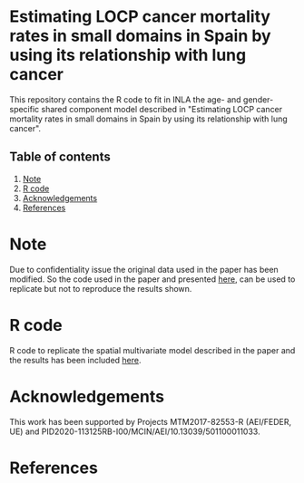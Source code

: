 # Estimating LOCP cancer mortality rates in small domains in Spain by using its relationship with lung cancer

This repository contains the R code to fit in INLA the age- and gender-specific shared component model described in "Estimating LOCP cancer mortality rates in small domains in Spain by using its relationship with lung cancer".

## Table of contents

1.  [Note](#Note)
2.  [R code](#Rcode)
3.  [Acknowledgements](#Acknowledgements)
4.  [References](#Ref)

# Note <a name="Note"/>

Due to confidentiality issue the original data used in the paper has been modified. So the code used in the paper and presented [here](https://github.com/spatialstatisticsupna/Estimating_LOCP_cancer_mortality_rates/tree/main/R), can be used to replicate but not to reproduce the results shown.

# R code <a name="Rcode"/>
R code to replicate the spatial multivariate model described in the paper and the results has been included [here](https://github.com/spatialstatisticsupna/Estimating_LOCP_cancer_mortality_rates/tree/main/R).

# Acknowledgements <a name="Acknowledgements"/>
This work has been supported by Projects MTM2017-82553-R (AEI/FEDER, UE) and PID2020-113125RB-I00/MCIN/AEI/10.13039/501100011033.

# References <a name="Ref"/>
